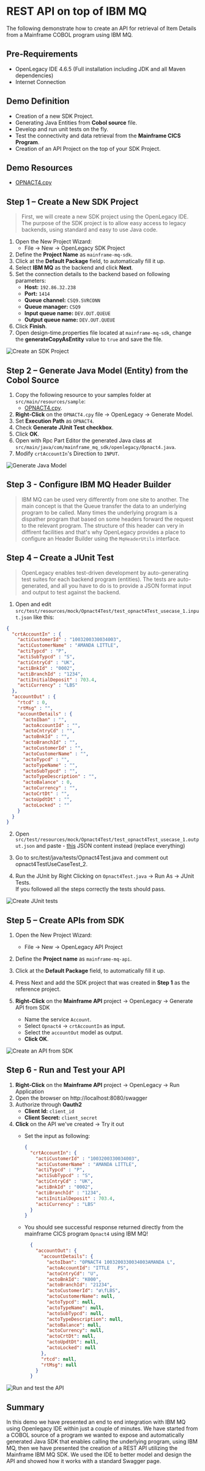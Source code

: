 # REST API on top of IBM MQ

The following demonstrate how to create an API for retrieval of Item Details from a Mainframe COBOL program using IBM MQ.

## Pre-Requirements

- OpenLegacy IDE 4.6.5 (Full installation including JDK and all Maven dependencies)
- Internet Connection

## Demo Definition

- Creation of a new SDK Project.
- Generating Java Entities from **Cobol source** file.
- Develop and run unit tests on the fly.
- Test the connectivity and data retrieval from the **Mainframe CICS Program**.
- Creation of an API Project on the top of your SDK Project.
  
## Demo Resources

- [OPNACT4.cpy](./assets/resources/OPNACT4.cpy)

## Step 1 – Create a New SDK Project

> First, we will create a new SDK project using the OpenLegacy IDE.
The purpose of the SDK project is to allow easy access to legacy backends, using standard and easy to use Java code.

1. Open the New Project Wizard:
   - File → New → OpenLegacy SDK Project
2. Define the **Project Name** as `mainframe-mq-sdk`.
3. Click at the **Default Package** field, to automatically fill it up.
4. Select **IBM MQ** as the backend and click **Next**.
5. Set the connection details to the backend based on following parameters:
    - **Host:** `192.86.32.238`
    - **Port:** `1414`
    - **Queue channel:** `CSQ9.SVRCONN`
    - **Queue manager:** `CSQ9`
    - **Input queue name:** `DEV.OUT.QUEUE`
    - **Output queue name:** `DEV.OUT.QUEUE`
6. Click **Finish**.
7. Open design-time.properties file located at `mainframe-mq-sdk`, change the **generateCopyAsEntity** value to `true` and save the file.

![Create an SDK Project](./assets/images/createSDK.gif)

## Step 2 – Generate Java Model (Entity) from the Cobol Source

1. Copy the following resource to your samples folder at `src/main/resources/sample`:
    - [OPNACT4.cpy](./assets/resources/OPNACT4.cpy).
2. **Right-Click** on the `OPNACT4.cpy` file → OpenLegacy → Generate Model.
3. Set **Execution Path** as `OPNACT4`.
4. Check **Generate JUnit Test checkbox**.
5. Click **OK**.
6. Open with Rpc Part Editor the generated Java class at `src/main/java/com/mainframe_mq_sdk/openlegacy/Opnact4.java`.
7. Modify `crtAccountIn`'s Direction to `INPUT`.

![Generate Java Model](./assets/images/generateEntity.gif)

## Step 3 - Configure IBM MQ Header Builder

> IBM MQ can be used very differently from one site to another. The main concept is that the Queue transfer the data to an underlying program to be called. Many times the underlying program is a dispather program that based on some headers forward the request to the relevant program. The structure of this header can very in diffirent facilities and that's why OpenLegacy provides a place to configure an Header Builder using the `MqHeaderUtils` interface.
  
## Step 4 – Create a JUnit Test

> OpenLegacy enables test-driven development by auto-generating test suites for each backend program (entities).
The tests are auto-generated, and all you have to do is to provide a JSON format input and output to test against the backend.

1. Open and edit `src/test/resources/mock/Opnact4Test/test_opnact4Test_usecase_1.input.json` like this:  

  ```json
  {
    "crtAccountIn" : {
      "actiCustomerId" : "1003200330034003",
      "actiCustomerName" : "AMANDA LITTLE",
      "actiTypcd" : "P",
      "actiSubTypcd" : "S",
      "actiCntryCd" : "UK",
      "actiBnkId" : "0002",
      "actiBranchId" : "1234",
      "actiInitialDeposit" : 703.4,
      "actiCurrency" : "LBS"
    },
    "accountOut" : {
      "rtcd" : 0,
      "rtMsg" : "",
      "accountDetails" : {
        "actoIban" : "",
        "actoAccountId" : "",
        "actoCntryCd" : "",
        "actoBnkId" : "",
        "actoBranchId" : "",
        "actoCustomerId" : "",
        "actoCustomerName" : "",
        "actoTypcd" : "",
        "actoTypeName" : "",
        "actoSubTypcd" : "",
        "actoTypeDescription" : "",
        "actoBalance" : 0,
        "actoCurrency" : "",
        "actoCrtDt" : "",
        "actoUpdtDt" : "",
        "actoLocked" : ""
      }
    }
  }
  ```
  
2. Open `src/test/resources/mock/Opnact4Test/test_opnact4Test_usecase_1.output.json` and paste - [this](./assets/resources/Test_usecase_1.output.json) JSON content instead (replace everything)

  
3. Go to src/test/java/tests/Opnact4Test.java and comment out opnact4TestUseCaseTest_2.  
4. Run the JUnit by Right Clicking on `Opnact4Test.java` → Run As → JUnit Tests.  
   If you followed all the steps correctly the tests should pass.

![Create JUnit tests](./assets/images/createJUnit.gif)

## Step 5 – Create APIs from SDK

1. Open the New Project Wizard:  
   - File → New → OpenLegacy API Project  
2. Define the **Project name** as `mainframe-mq-api`.  
3. Click at the **Default Package** field, to automatically fill it up.  
4. Press Next and add the SDK project that was created in **Step 1**  as the reference project.  
5. **Right-Click** on the **Mainframe API** project → OpenLegacy → Generate API from SDK  

    - Name the service `Account`.  
    - Select `Opnact4` → `crtAccountIn` as input.  
    - Select the `accountOut` model as output.  
    - **Click OK**.



![Create an API from SDK](./assets/images/createAPI.gif)

## Step 6 - Run and Test your API

1. **Right-Click** on the **Mainframe API** project → OpenLegacy → Run Application  
2. Open the browser on http://localhost:8080/swagger  
3. Authorize through **Oauth2**
   - **Client Id:** `client_id`
   - **Client Secret:** `client_secret`
4. **Click** on the API we've created → Try it out  
    - Set the input as following:  
	
      ```json
      {
        "crtAccountIn": {
          "actiCustomerId" : "1003200330034003",
          "actiCustomerName" : "AMANDA LITTLE",
          "actiTypcd" : "P",
          "actiSubTypcd" : "S",
          "actiCntryCd" : "UK",
          "actiBnkId" : "0002",
          "actiBranchId" : "1234",
          "actiInitialDeposit" : 703.4,
          "actiCurrency" : "LBS"
        }
      }
      ```
	  
    - You should see successful response returned directly from the mainframe CICS program `Opnact4` using IBM MQ!  
	
      ```json
		{
		  "accountOut": {
			"accountDetails": {
			  "actoIban": "OPNACT4 1003200330034003AMANDA L",
			  "actoAccountId": "ITTLE   PS",
			  "actoCntryCd": "U",
			  "actoBnkId": "K000",
			  "actoBranchId": "21234",
			  "actoCustomerId": "ø\fLBS",
			  "actoCustomerName": null,
			  "actoTypcd": null,
			  "actoTypeName": null,
			  "actoSubTypcd": null,
			  "actoTypeDescription": null,
			  "actoBalance": null,
			  "actoCurrency": null,
			  "actoCrtDt": null,
			  "actoUpdtDt": null,
			  "actoLocked": null
			},
			"rtcd": null,
			"rtMsg": null
		  }
		}
      ```  

![Run and test the API](./assets/images/swagger.gif)

## Summary

In this demo we have presented an end to end integration with IBM MQ using Openlegacy IDE within just a couple of minutes.
We have started from a COBOL source of a program we wanted to expose and automatically generated Java SDK that enables calling the underlying program, using IBM MQ, then we have presented the creation of a REST API utilizing the Mainframe IBM MQ SDK.
We used the IDE to better model and design the API and showed how it works with a standard Swagger page.
